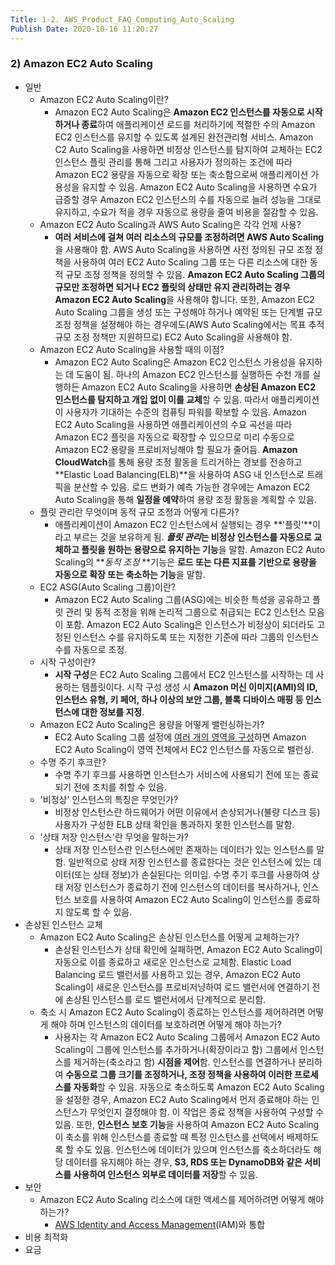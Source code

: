 ```yaml
---
Title: 1-2. AWS_Product_FAQ_Computing_Auto_Scaling
Publish Date: 2020-10-16 11:20:27
---
```


### 2) Amazon EC2 Auto Scaling

- 일반
  - Amazon EC2 Auto Scaling이란?
    - Amazon EC2 Auto Scaling은 **Amazon EC2 인스턴스를 자동으로 시작하거나 종료**하여 애플리케이션 로드를 처리하기에 적절한 수의 Amazon EC2 인스턴스를 유지할 수 있도록 설계된 완전관리형 서비스. Amazon C2 Auto Scaling을 사용하면 비정상 인스턴스를 탐지하여 교체하는 EC2 인스턴스 플릿 관리를 통해 그리고 사용자가 정의하는 조건에 따라 Amazon EC2 용량을 자동으로 확장 또는 축소함으로써 애플리케이션 가용성을 유지할 수 있음. Amazon EC2 Auto Scaling을 사용하면 수요가 급증할 경우 Amazon EC2 인스턴스의 수를 자동으로 늘려 성능을 그대로 유지하고, 수요가 적을 경우 자동으로 용량을 줄여 비용을 절감할 수 있음.
  - Amazon EC2 Auto Scaling과 AWS Auto Scaling은 각각 언제 사용?
    - **여러 서비스에 걸쳐 여러 리소스의 규모를 조정하려면 AWS Auto Scaling**을 사용해야 함. AWS Auto Scaling을 사용하면 사전 정의된 규모 조정 정책을 사용하여 여러 EC2 Auto Scaling 그룹 또는 다른 리소스에 대한 동적 규모 조정 정책을 정의할 수 있음. **Amazon EC2 Auto Scaling 그룹의 규모만 조정하면 되거나 EC2 플릿의 상태만 유지 관리하려는 경우 Amazon EC2 Auto Scaling**을 사용해야 합니다. 또한, Amazon EC2 Auto Scaling 그룹을 생성 또는 구성해야 하거나 예약된 또는 단계별 규모 조정 정책을 설정해야 하는 경우에도(AWS Auto Scaling에서는 목표 추적 규모 조정 정책만 지원하므로) EC2 Auto Scaling을 사용해야 함.
  - Amazon EC2 Auto Scaling을 사용할 때의 이점?
    - Amazon EC2 Auto Scaling은 Amazon EC2 인스턴스 가용성을 유지하는 데 도움이 됨. 하나의 Amazon EC2 인스턴스를 실행하든 수천 개를 실행하든 Amazon EC2 Auto Scaling을 사용하면 **손상된 Amazon EC2 인스턴스를 탐지하고 개입 없이 이를 교체**할 수 있음. 따라서 애플리케이션이 사용자가 기대하는 수준의 컴퓨팅 파워를 확보할 수 있음. Amazon EC2 Auto Scaling을 사용하면 애플리케이션의 수요 곡선을 따라 Amazon EC2 플릿을 자동으로 확장할 수 있으므로 미리 수동으로 Amazon EC2 용량을 프로비저닝해야 할 필요가 줄어듬. **Amazon CloudWatch**를 통해 용량 조정 활동을 트리거하는 경보를 전송하고 **Elastic Load Balancing(ELB)**을 사용하여 ASG 내 인스턴스로 트래픽을 분산할 수 있음. 로드 변화가 예측 가능한 경우에는 Amazon EC2 Auto Scaling을 통해 **일정을 예약**하여 용량 조정 활동을 계획할 수 있음.
  - 플릿 관리란 무엇이며 동적 규모 조정과 어떻게 다른가?
    - 애플리케이션이 Amazon EC2 인스턴스에서 실행되는 경우 **'플릿'**이라고 부르는 것을 보유하게 됨. ***플릿 관리*는 비정상 인스턴스를 자동으로 교체하고 플릿을 원하는 용량으로 유지하는 기능**을 말함. Amazon EC2 Auto Scaling의 ***동적 조정* **기능은 **로드 또는 다른 지표를 기반으로 용량을 자동으로 확장 또는 축소하는 기능**을 말함. 
  - EC2 ASG(Auto Scaling 그룹)이란?
    - Amazon EC2 Auto Scaling 그룹(ASG)에는 비슷한 특성을 공유하고 플릿 관리 및 동적 조정을 위해 논리적 그룹으로 취급되는 EC2 인스턴스 모음이 포함. Amazon EC2 Auto Scaling은 인스턴스가 비정상이 되더라도 고정된 인스턴스 수를 유지하도록 또는 지정한 기준에 따라 그룹의 인스턴스 수를 자동으로 조정.
  - 시작 구성이란?
    - **시작 구성**은 EC2 Auto Scaling 그룹에서 EC2 인스턴스를 시작하는 데 사용하는 템플릿이다. 시작 구성 생성 시 **Amazon 머신 이미지(AMI)의 ID, 인스턴스 유형, 키 페어, 하나 이상의 보안 그룹, 블록 디바이스 매핑 등 인스턴스에 대한 정보를 지정**. 
  - Amazon EC2 Auto Scaling은 용량을 어떻게 밸런싱하는가?
    - EC2 Auto Scaling 그룹 설정에 [여러 개의 영역을 구성](http://docs.aws.amazon.com/autoscaling/latest/userguide/as-add-availability-zone.html)하면 Amazon EC2 Auto Scaling이 영역 전체에서 EC2 인스턴스를 자동으로 밸런싱.
  - 수명 주기 후크란?
    - 수명 주기 후크를 사용하면 인스턴스가 서비스에 사용되기 전에 또는 종료되기 전에 조치를 취할 수 있음.
  - '비정상' 인스턴스의 특징은 무엇인가?
    - 비정상 인스턴스란 하드웨어가 어떤 이유에서 손상되거나(불량 디스크 등) 사용자가 구성한 ELB 상태 확인을 통과하지 못한 인스턴스를 말함.
  - '상태 저장 인스턴스'란 무엇을 말하는가?
    - 상태 저장 인스턴스란 인스턴스에만 존재하는 데이터가 있는 인스턴스를 말함. 일반적으로 상태 저장 인스턴스를 종료한다는 것은 인스턴스에 있는 데이터(또는 상태 정보)가 손실된다는 의미임. 수명 주기 후크를 사용하여 상태 저장 인스턴스가 종료하기 전에 인스턴스의 데이터를 복사하거나, 인스턴스 보호를 사용하여 Amazon EC2 Auto Scaling이 인스턴스를 종료하지 않도록 할 수 있음.
- 손상된 인스턴스 교체
  - Amazon EC2 Auto Scaling은 손상된 인스턴스를 어떻게 교체하는가?
    - 손상된 인스턴스가 상태 확인에 실패하면, Amazon EC2 Auto Scaling이 자동으로 이를 종료하고 새로운 인스턴스로 교체함. Elastic Load Balancing 로드 밸런서를 사용하고 있는 경우, Amazon EC2 Auto Scaling이 새로운 인스턴스를 프로비저닝하여 로드 밸런서에 연결하기 전에 손상된 인스턴스를 로드 밸런서에서 단계적으로 분리함. 
  - 축소 시 Amazon EC2 Auto Scaling이 종료하는 인스턴스를 제어하려면 어떻게 해야 하며 인스턴스의 데이터를 보호하려면 어떻게 해야 하는가?
    - 사용자는 각 Amazon EC2 Auto Scaling 그룹에서 Amazon EC2 Auto Scaling이 그룹에 인스턴스를 추가하거나(확장이라고 함) 그룹에서 인스턴스를 제거하는(축소라고 함) **시점을 제어**함. 인스턴스를 연결하거나 분리하여 **수동으로 그룹 크기를 조정하거나, 조정 정책을 사용하여 이러한 프로세스를 자동화**할 수 있음. 자동으로 축소하도록 Amazon EC2 Auto Scaling을 설정한 경우, Amazon EC2 Auto Scaling에서 먼저 종료해야 하는 인스턴스가 무엇인지 결정해야 함. 이 작업은 종료 정책을 사용하여 구성할 수 있음. 또한, **인스턴스 보호 기능**을 사용하여 Amazon EC2 Auto Scaling이 축소를 위해 인스턴스를 종료할 때 특정 인스턴스를 선택에서 배제하도록 할 수도 있음. 인스턴스에 데이터가 있으며 인스턴스를 축소하더라도 해당 데이터를 유지해야 하는 경우, **S3, RDS 또는 DynamoDB와 같은 서비스를 사용하여 인스턴스 외부로 데이터를 저장**할 수 있음.
- 보안
  - Amazon EC2 Auto Scaling 리소스에 대한 액세스를 제어하려면 어떻게 해야 하는가?
    -  [AWS Identity and Access Management](https://aws.amazon.com/iam/)(IAM)와 통합
- 비용 최적화
- 요금